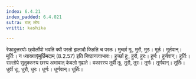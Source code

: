 ```yaml
---
index: 6.4.21
index_padded: 6.4.021
sutra: राल् लोपः
vritti: kashika

---
```

रेफादुत्तरयोः छ्वोर्लोपो भवति क्वौ परतो झलादौ क्ङिति च परतः। मुर्च्छा मूः, मुरौ, मुरः। मूर्तः। मूर्तवान्। मूर्तिः। न ध्याख्यापृ̄मूर्छिमदाम् (8.2.57) इति निष्ठानत्वाभावः। हुर्च्छा हूः, हुरौ, हुरः। हूर्णः। हूर्णवान्। हूर्तिः। राल्लोपे सुतुक्कस्य छस्य अभावात् केवलो गृह्यते। वकारस्य तुर्वी तूः, तुरौ, तुरः। तूर्णः। तूर्णवान्। तूर्तिः। धुर्वी धूः, धुरौ, धुरः। धूर्णः। धूर्णवान्। धूर्तिः।